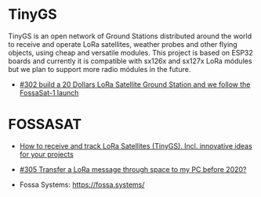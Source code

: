 
# TinyGS
TinyGS is an open network of Ground Stations distributed around the world to receive and operate LoRa satellites, weather probes and other flying objects, using cheap and versatile modules.
This project is based on ESP32 boards and currently it is compatible with sx126x and sx127x LoRa módules but we plan to support more radio módules in the future.

* [#302 build a 20 Dollars LoRa Satellite Ground Station and we follow the FossaSat-1 launch](https://www.youtube.com/watch?v=5k0aM-PJzo8)

# FOSSASAT
* [How to receive and track LoRa Satellites (TinyGS). Incl. innovative ideas for your projects](https://www.youtube.com/watch?v=ltJQjqm5bKA)
* [#305 Transfer a LoRa message through space to my PC before 2020?](https://www.youtube.com/watch?v=n911zTNIn8E)

* Fossa Systems: https://fossa.systems/
